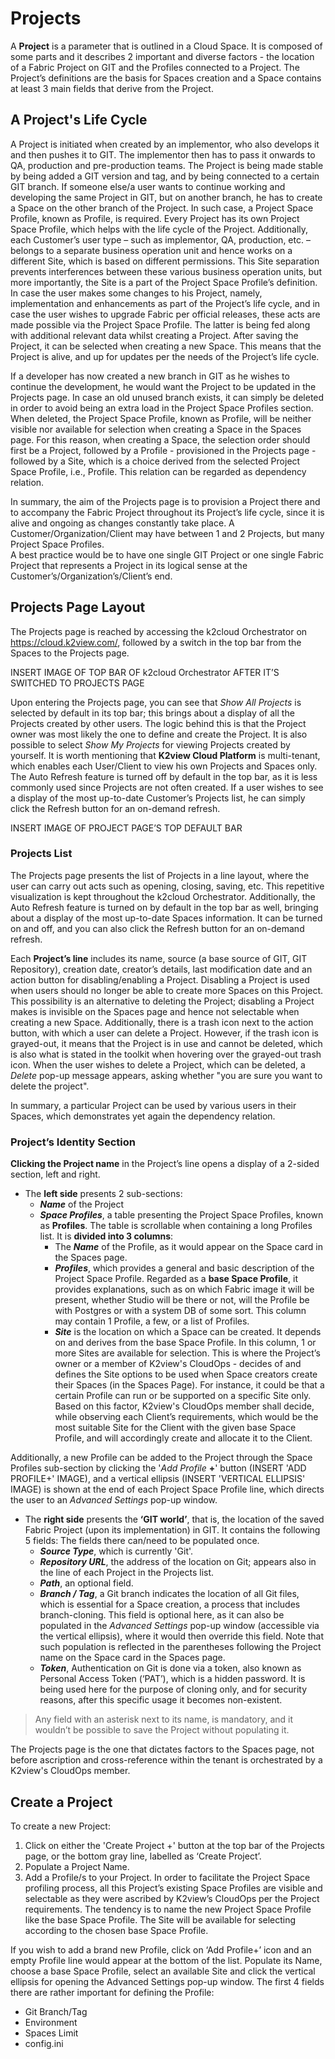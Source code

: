 # Projects

A **Project** is a parameter that is outlined in a Cloud Space. It is composed of some parts and it describes 2 important and diverse factors - the location of a Fabric Project on GIT and the Profiles connected to a Project. The Project’s definitions are the basis for Spaces creation and a Space contains at least 3 main fields that derive from the Project.

## A Project's Life Cycle
A Project is initiated when created by an implementor, who also develops it and then pushes it to GIT. The implementor then has to pass it onwards to QA, production and pre-production teams. The Project is being made stable by being added a GIT version and tag, and by being connected to a certain GIT branch. If someone else/a user wants to continue working and developing the same Project in GIT, but on another branch, he has to create a Space on the other branch of the Project. In such case, a Project Space Profile, known as Profile, is required. Every Project has its own Project Space Profile, which helps with the life cycle of the Project.
Additionally, each Customer’s user type – such as implementor, QA, production, etc. – belongs to a separate business operation unit and hence works on a different Site, which is based on different permissions. This Site separation prevents interferences between these various business operation units, but more importantly, the Site is a part of the Project Space Profile’s definition.
In case the user makes some changes to his Project, namely, implementation and enhancements as part of the Project’s life cycle, and in case the user wishes to upgrade Fabric per official releases, these acts are made possible via the Project Space Profile. The latter is being fed along with additional relevant data whilst creating a Project. After saving the Project, it can be selected when creating a new Space. This means that the Project is alive, and up for updates per the needs of the Project’s life cycle.

If a developer has now created a new branch in GIT as he wishes to continue the development, he would want the Project to be updated in the Projects page.
In case an old unused branch exists, it can simply be deleted in order to avoid being an extra load in the Project Space Profiles section. When deleted, the Project Space Profile, known as Profile, will be neither visible nor available for selection when creating a Space in the Spaces page. For this reason, when creating a Space, the selection order should first be a Project, followed by a Profile - provisioned in the Projects page - followed by a Site, which is a choice derived from the selected Project Space Profile, i.e., Profile. This relation can be regarded as dependency relation.

In summary, the aim of the Projects page is to provision a Project there and to accompany the Fabric Project throughout its Project’s life cycle, since it is alive and ongoing as changes constantly take place. 
A Customer/Organization/Client may have between 1 and 2 Projects, but many Project Space Profiles.  
A best practice would be to have one single GIT Project or one single Fabric Project that represents a Project in its logical sense at the Customer’s/Organization’s/Client’s end.

## Projects Page Layout
The Projects page is reached by accessing the k2cloud Orchestrator on https://cloud.k2view.com/, followed by a switch in the top bar from the Spaces to the Projects page.

INSERT IMAGE OF TOP BAR OF k2cloud Orchestrator AFTER IT’S SWITCHED TO PROJECTS PAGE

Upon entering the Projects page, you can see that *Show All Projects* is selected by default in its top bar; this brings about a display of all the Projects created by other users. The logic behind this is that the Project owner was most likely the one to define and create the Project. It is also possible to select *Show My Projects* for viewing Projects created by yourself. It is worth mentioning that **K2view Cloud Platform** is multi-tenant, which enables each User/Client to view his own Projects and Spaces only.
The Auto Refresh feature is turned off by default in the top bar, as it is less commonly used since Projects are not often created. If a user wishes to see a display of the most up-to-date Customer’s Projects list, he can simply click the Refresh button for an on-demand refresh.

INSERT IMAGE OF PROJECT PAGE’S TOP DEFAULT BAR

### Projects List
The Projects page presents the list of Projects in a line layout, where the user can carry out acts such as opening, closing, saving, etc. This repetitive visualization is kept throughout the k2cloud Orchestrator. 
Additionally, the Auto Refresh feature is turned on by default in the top bar as well, bringing about a display of the most up-to-date Spaces information. It can be turned on and off, and you can also click the Refresh button for an on-demand refresh.

Each **Project’s line** includes its name, source (a base source of GIT, GIT Repository), creation date, creator’s details, last modification date and an action button for disabling/enabling a Project. Disabling a Project is used when users should no longer be able to create more Spaces on this Project. This possibility is an alternative to deleting the Project; disabling a Project makes is invisible on the Spaces page and hence not selectable when creating a new Space. Additionally, there is a trash icon next to the action button, with which a user can delete a Project. However, if the trash icon is grayed-out, it means that the Project is in use and cannot be deleted, which is also what is stated in the toolkit when hovering over the grayed-out trash icon. When the user wishes to delete a Project, which can be deleted, a *Delete* pop-up message appears, asking whether "you are sure you want to delete the project".

In summary, a particular Project can be used by various users in their Spaces, which demonstrates yet again the dependency relation.

### Project’s Identity Section
**Clicking the Project name** in the Project’s line opens a display of a 2-sided section, left and right. 

* The **left side** presents 2 sub-sections:
  * ***Name*** of the Project
  * ***Space Profiles***, a table presenting the Project Space Profiles, known as **Profiles**. The table is scrollable when containing a long Profiles list. It is **divided into 3 columns**:
    * The ***Name*** of the Profile, as it would appear on the Space card in the Spaces page.
    * ***Profiles***, which provides a general and basic description of the Project Space Profile. Regarded as a **base Space Profile**, it provides explanations, such as on which Fabric image it will be present, whether Studio will be there or not, will the Profile be with Postgres or with a system DB of some sort. This column may contain 1 Profile, a few, or a list of Profiles. 
    * ***Site*** is the location on which a Space can be created. It depends on and derives from the base Space Profile. In this column, 1 or more Sites are available for selection. This is where the Project’s owner or a member of K2view's CloudOps - decides of and defines the Site options to be used when Space creators create their Spaces (in the Spaces Page). For instance, it could be that a certain Profile can run or be supported on a specific Site only. Based on this factor, K2view's CloudOps member shall decide, while observing each Client’s requirements, which would be the most suitable Site for the Client with the given base Space Profile, and will accordingly create and allocate it to the Client.

Additionally, a new Profile can be added to the Project through the Space Profiles sub-section by clicking the '*Add Profile* **+**' button (INSERT 'ADD PROFILE+' IMAGE), and a vertical ellipsis (INSERT 'VERTICAL ELLIPSIS' IMAGE) is shown at the end of each Project Space Profile line, which directs the user to an *Advanced Settings* pop-up window.
  
* The **right side** presents the **‘GIT world’**, that is, the location of the saved Fabric Project (upon its implementation) in GIT. It contains the following 5 fields: The fields there can/need to be populated once.
  * ***Source Type***, which is currently 'Git'.
  * ***Repository URL***, the address of the location on Git; appears also in the line of each Project in the Projects list.
  * ***Path***, an optional field.
  * ***Branch / Tag***, a Git branch indicates the location of all Git files, which is essential for a Space creation, a process that includes branch-cloning. This field is optional here, as it can also be populated in the *Advanced Settings* pop-up window (accessible via the vertical ellipsis), where it would then override this field. Note that such population is reflected in the parentheses following the Project name on the Space card in the Spaces page.
  * ***Token***, Authentication on Git is done via a token, also known as Personal Access Token (‘PAT’), which is a hidden password. It is being used here for the purpose of cloning only, and for security reasons, after this specific usage it becomes non-existent.

> Any field with an asterisk next to its name, is mandatory, and it wouldn’t be possible to save the Project without populating it.

The Projects page is the one that dictates factors to the Spaces page, not before ascription and cross-reference within the tenant is orchestrated by a K2view's CloudOps member.

## Create a Project

To create a new Project:
1. Click on either the 'Create Project +' button at the top bar of the Projects page, or the bottom gray line, labelled as ‘Create Project’.
2. Populate a Project Name.
3. Add a Profile/s to your Project. In order to facilitate the Project Space profiling process, all this Project’s existing Space Profiles are visible and selectable as they were ascribed by K2view’s CloudOps per the Project requirements. The tendency is to name the new Project Space Profile like the base Space Profile. The Site will be available for selecting according to the chosen base Space Profile.

If you wish to add a brand new Profile, click on ‘Add Profile+’ icon and an empty Profile line would appear at the bottom of the list. Populate its Name, choose a base Space Profile, select an available Site and click the vertical ellipsis for opening the Advanced Settings pop-up window. The first 4 fields there are rather important for defining the Profile:
* Git Branch/Tag
* Environment
* Spaces Limit
* config.ini

